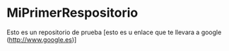 # MiPrimerRespositorio
Esto es un repositorio de prueba
[esto es u enlace  que te llevara a google (http://www.google.es)]

